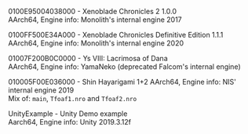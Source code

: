 0100E95004038000 - Xenoblade Chronicles 2 1.0.0<br>
AArch64, Engine info: Monolith's internal engine 2017

0100FF500E34A000 - Xenoblade Chronicles Definitive Edition 1.1.1<br>
AArch64, Engine info: Monolith's internal engine 2020

01007F200B0C0000 - Ys VIII: Lacrimosa of Dana<br>
AArch64, Engine info: YamaNeko (deprecated Falcom's internal engine)

010005F00E036000 - Shin Hayarigami 1+2
AArch64, Engine info: NIS' internal engine 2019<br>
Mix of: `main`, `Tfoaf1.nro` and `Tfoaf2.nro`

UnityExample - Unity Demo example<br>
Aarch64, Engine info: Unity 2019.3.12f


